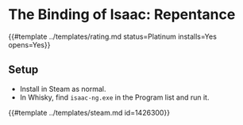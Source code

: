 # The Binding of Isaac: Repentance
<!-- script:Aliases [
    "The Binding of Isaac Repentance"
] -->

{{#template ../templates/rating.md status=Platinum installs=Yes opens=Yes}}

## Setup

- Install in Steam as normal.
- In Whisky, find `isaac-ng.exe` in the Program list and run it.

{{#template ../templates/steam.md id=1426300}}
